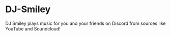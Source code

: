 # DJ-Smiley
DJ Smiley plays music for you and your friends on Discord from sources like YouTube and Soundcloud!
